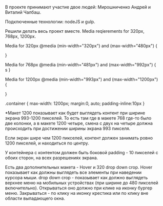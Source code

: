 В проекте принимают участие двое людей: Мирошниченко Андрей и Виталий Чалбаш.

Подключенные технологии: nodeJS и gulp.

Решили делать весь проект вместе.
Media reqierements for 320px, 768px, 1200px.

Media for 320px 
@media (min-width="320px") and (max-width="480px") {

}

Media for 768px
@media (min-width="481px") and (max-width="992px") {
s
}

Media for 1200px
@media (min-width="993px") and (max-width="1200px") {

}

.container {
    max-width: 1200px;
    margin:0, auto;
    padding-inline:10px
}

*Макет 1200 показывает как будет выглядеть контент при ширине экрана 993-1200 пикселей. То есть там где в макете 768 где-то было две колонки, а в макете 1200 четыре, смена с двух на четыре должна происходить при достижении ширины экрана 993 пикселя.


Если экран шире чем 1200 пикселей, контент должен занимать ровно 1200 пикселей, и находиться по центру.

У контейнера с контентом должен быть боковой padding - 10 пикселей с обоих сторон, на всех разрешениях экрана.

Есть два дополнительных макета - Hover и 320 drop down crop. Hover показывает как должны выглядеть все элементы при наведении курсора мыши. drop down crop - показывает как должно выглядеть верхнее меню на мобильных устройствах (при ширине до 480 пикселей включительно). Открываться оно должно при клике на иконку бургер меню. Закрываться - по клику на иконку крестика или по клику вне области выпадающего окна.